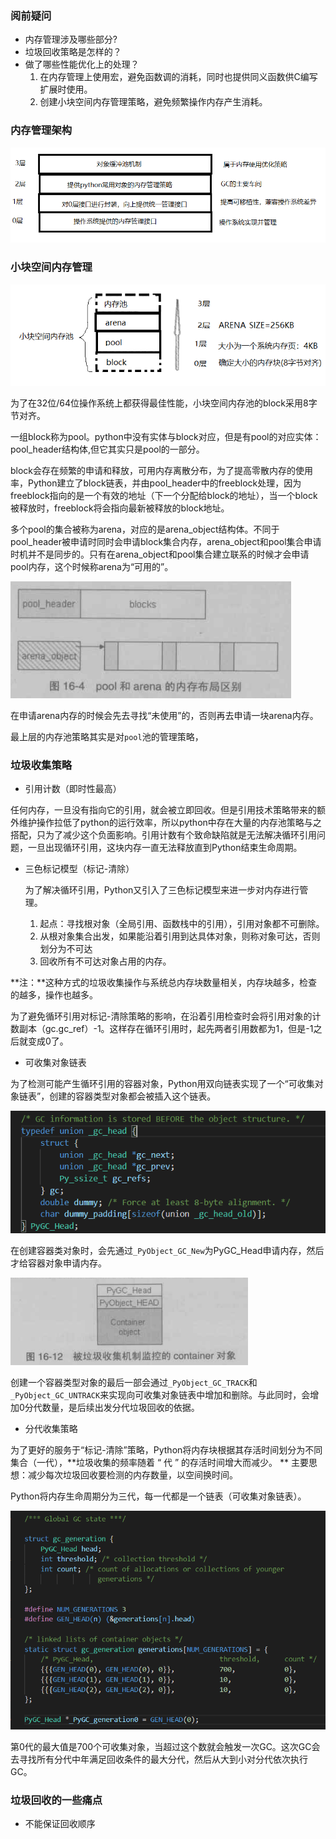 ### 阅前疑问

- 内存管理涉及哪些部分?
- 垃圾回收策略是怎样的？
- 做了哪些性能优化上的处理？
  1. 在内存管理上使用宏，避免函数调的消耗，同时也提供同义函数供C编写扩展时使用。
  2. 创建小块空间内存管理策略，避免频繁操作内存产生消耗。

### 内存管理架构

![Python内存管理全景](img\Python内存管理全景.png)

### 小块空间内存管理

![小块空间内存管理](img\小块空间内存管理.png)

为了在32位/64位操作系统上都获得最佳性能，小块空间内存池的block采用8字节对齐。

一组block称为pool。python中没有实体与block对应，但是有pool的对应实体：pool_header结构体,但它其实只是pool的一部分。

block会存在频繁的申请和释放，可用内存离散分布，为了提高零散内存的使用率，Python建立了block链表，并由pool_header中的freeblock处理，因为freeblock指向的是一个有效的地址（下一个分配给block的地址），当一个block被释放时，freeblock将会指向最新被释放的block地址。

多个pool的集合被称为arena，对应的是arena_object结构体。不同于pool_header被申请时同时会申请block集合内存，arena_object和pool集合申请时机并不是同步的。只有在arena_object和pool集合建立联系的时候才会申请pool内存，这个时候称arena为“可用的”。

![pool和arena内存分布区别](img\pool和arena内存分布区别.png)

在申请arena内存的时候会先去寻找“未使用”的，否则再去申请一块arena内存。

最上层的内存池策略其实是对`pool`池的管理策略，

### 垃圾收集策略

- 引用计数（即时性最高）

任何内存，一旦没有指向它的引用，就会被立即回收。但是引用技术策略带来的额外维护操作拉低了python的运行效率，所以python中存在大量的内存池策略与之搭配，只为了减少这个负面影响。引用计数有个致命缺陷就是无法解决循环引用问题，一旦出现循环引用，这块内存一直无法释放直到Python结束生命周期。

- 三色标记模型（标记-清除）
  
  为了解决循环引用，Python又引入了三色标记模型来进一步对内存进行管理。
  
  1. 起点：寻找根对象（全局引用、函数栈中的引用），引用对象都不可删除。
  2. 从根对象集合出发，如果能沿着引用到达具体对象，则称对象可达，否则划分为不可达
  3. 回收所有不可达对象占用的内存。

**注：**这种方式的垃圾收集操作与系统总内存块数量相关，内存块越多，检查的越多，操作也越多。

为了避免循环引用对标记-清除策略的影响，在沿着引用检查时会将引用对象的计数副本（gc.gc_ref）-1。这样存在循环引用时，起先两者引用数都为1，但是-1之后就变成0了。

- 可收集对象链表

为了检测可能产生循环引用的容器对象，Python用双向链表实现了一个“可收集对象链表”，创建的容器类型对象都会被插入这个链表。

![gc_head](img\gc_head.png)

在创建容器类对象时，会先通过`_PyObject_GC_New`为PyGC_Head申请内存，然后才给容器对象申请内存。

![contianer](img\contianer.png)

创建一个容器类型对象的最后一部会通过`_PyObject_GC_TRACK`和`_PyObject_GC_UNTRACK`来实现向可收集对象链表中增加和删除。与此同时，会增加0分代数量，是后续出发分代垃圾回收的依据。

- 分代收集策略

为了更好的服务于“标记-清除”策略，Python将内存块根据其存活时间划分为不同集合（一代），**垃圾收集的频率随着 “ 代 ” 的存活时间增大而减少。 ** 主要思想：减少每次垃圾回收要检测的内存数量，以空间换时间。

Python将内存生命周期分为三代，每一代都是一个链表（可收集对象链表）。

![gc分代](img\gc分代.png)

第0代的最大值是700个可收集对象，当超过这个数就会触发一次GC。这次GC会去寻找所有分代中年满足回收条件的最大分代，然后从大到小对分代依次执行GC。

### 垃圾回收的一些痛点

- 不能保证回收顺序